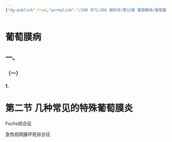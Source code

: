 ```yaml
---
{"dg-publish":true,"permalink":"/200 学习/206 眼科学/第12章 葡萄膜病/葡萄膜病/","title":"葡萄膜病","created":"2024-11-01T12:37:49.565+08:00","updated":"2024-11-01T12:40:21.889+08:00"}
---
```


# 葡萄膜病
## 一、
### （一）
#### 1.
# 第二节 几种常见的特殊葡萄膜炎
Fuchs综合征

急性视网膜坏死综合征
